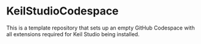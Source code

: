 # KeilStudioCodespace
This is a template repository that sets up an empty GitHub Codespace with all extensions required for Keil Studio being installed.
